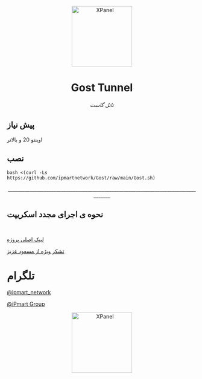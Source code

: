 <p align="center">
<picture>
<img width="160" height="160"  alt="XPanel" src="https://github.com/iPmartNetwork/iPmart-SSH/blob/main/images/logo.png">
</picture>
  </p> 
<p align="center">
<h1 align="center"/>Gost Tunnel</h1>
<h6 align="center"> تانل گاست  <h6>
</p>



## پیش نیاز

اوبنتو 20 و بالاتر







## نصب 




```
bash <(curl -Ls https://github.com/ipmartnetwork/Gost/raw/main/Gost.sh)

```







<p align="center">_____________________________________________________________________________________




 ## نحوه ی اجرای مجدد اسکریپت


```


```




[لینک اصلی پروژه](https://github.com/go-gost/gost/)

[تشکر ویژه از مسعود عزیز](https://github.com/masoudgb)






# تلگرام

[@ipmart_network](https://t.me/ipmart_network)

[@iPmart Group](https://t.me/ipmartnetwork_gp)








<p align="center">
<picture>
<img width="160" height="160"  alt="XPanel" src="https://github.com/iPmartNetwork/iPmart-SSH/blob/main/images/logo.png">
</picture>
  </p> 





